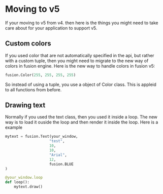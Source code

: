 # Moving to v5
If your moving to v5 from v4. then here is the things you might need to take care about for your application to support v5.

## Custom colors
If you used color that are not automatically specified in the api, but rather with a custom tuple, then you might need to migrate to the
new way of colors in fusion engine. Here is the new way to handle colors in fusion v5:
```python
fusion.Color(255, 255, 255, 255)
```
So instead of using a tuple, you use a object of Color class. This is appleid to all functions from before.

## Drawing text
Normally if you used the text class, then you used it inside a loop. The new way is to load it ouside the loop and then render it inside the loop. Here is a example
```python
mytext = fusion.Text(your_window,
                    "test", 
                    10,
                    10,
                    "Arial",
                    12,
                    fusion.BLUE
)

@your_window.loop
def loop():
    mytext.draw()
```
